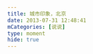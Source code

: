 ```yaml
---
title: 城市印象，北京
date: 2013-07-31 12:48:41
mCategories: [说说]
type: moment
hide: true
---
```


<div id="pics-20130731124841"></div>

<script>
var data = [
    {"link": "2013-07-31_000001.jpeg", "type": "shuoshuo"}
];
picsRender(data, "pics-20130731124841");
</script>
